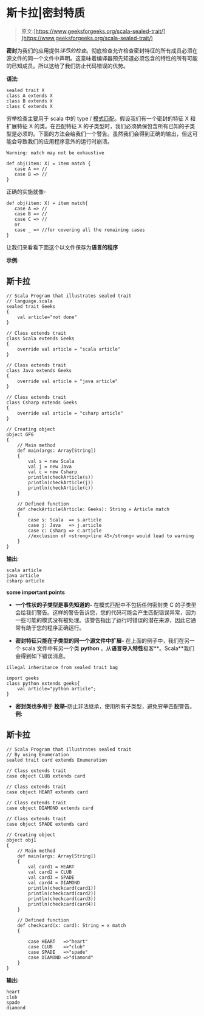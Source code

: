 # 斯卡拉|密封特质

> 原文:[https://www.geeksforgeeks.org/scala-sealed-trait/](https://www.geeksforgeeks.org/scala-sealed-trait/)

**密封**为我们的应用提供*详尽的检查*。彻底检查允许检查密封特征的所有成员必须在源文件的同一个文件中声明。这意味着编译器预先知道必须包含的特性的所有可能的已知成员。所以这给了我们防止代码错误的优势。

**语法:**

```
sealed trait X
class A extends X
class B extends X
class C extends X

```

穷举检查主要用于 scala 中的 type / [模式匹配](https://www.geeksforgeeks.org/scala-pattern-matching/)。假设我们有一个密封的特征 X 和扩展特征 X 的类。在匹配特征 X 的子类型时，我们必须确保包含所有已知的子类型是必须的。下面的方法会给我们一个警告。虽然我们会得到正确的输出，但这可能会导致我们的应用程序意外的运行时崩溃。

```
Warning: match may not be exhaustive

```

```
def obj(item: X) = item match {
   case A => //
   case B => //
}

```

正确的实施就像-

```
def obj(item: X) = item match{
   case A => //
   case B => //
   case C => //
   or 
   case _ => //for covering all the remaining cases
}

```

让我们来看看下面这个以文件保存为**语言的程序**

**示例:**

## 斯卡拉

```
// Scala Program that illustrates sealed trait
// language.scala
sealed trait Geeks
{
    val article="not done"
}

// Class extends trait
class Scala extends Geeks
{
    override val article = "scala article"
}

// Class extends trait
class Java extends Geeks
{
    override val article = "java article"
}

// Class extends trait
class Csharp extends Geeks
{
    override val article = "csharp article"
}

// Creating object
object GFG
{
    // Main method
    def main(args: Array[String])
    {
        val s = new Scala
        val j = new Java
        val c = new Csharp
        println(checkArticle(s))
        println(checkArticle(j))
        println(checkArticle(c))
    }

    // Defined function
    def checkArticle(Article: Geeks): String = Article match
    {
        case s: Scala  => s.article
        case j: Java   => j.article
        case c: Csharp => c.article
        //exclusion of <strong>line 45</strong> would lead to warning
    }
}
```

**输出:**

```
scala article
java article
csharp article

```

**some important points**

*   **一个性状的子类型是事先知道的-** 在模式匹配中不包括任何密封类 C 的子类型会给我们警告。这样的警告告诉您，您的代码可能会产生匹配错误异常，因为一些可能的模式没有被处理。该警告指出了运行时错误的潜在来源，因此它通常有助于您的程序正确运行。

*   **密封特征只能在子类型的同一个源文件中扩展-** 在上面的例子中，我们在另一个 scala 文件中有另一个类 **python** 。从**语言导入特性**极客**。Scala**我们会得到如下错误消息。

```
illegal inheritance from sealed trait bag

```

```
import geeks
class python extends geeks{
    val article="python article";
}

```

*   **密封类也多用于** [**枚举**](https://www.geeksforgeeks.org/enumeration-in-scala/)–防止非法继承，使用所有子类型，避免穷举匹配警告。
    **例:**

## 斯卡拉

```
// Scala Program that illustrates sealed trait
// By using Enumeration
sealed trait card extends Enumeration

// Class extends trait
case object CLUB extends card

// Class extends trait
case object HEART extends card

// Class extends trait
case object DIAMOND extends card

// Class extends trait
case object SPADE extends card

// Creating object
object obj1
{  
    // Main method
    def main(args: Array[String])
    {
        val card1 = HEART
        val card2 = CLUB
        val card3 = SPADE
        val card4 = DIAMOND
        println(checkcard(card1))
        println(checkcard(card2))
        println(checkcard(card3))
        println(checkcard(card4))
    }

    // Defined function
    def checkcard(x: card): String = x match
    {

        case HEART   =>"heart"
        case CLUB    =>"club"
        case SPADE   =>"spade"
        case DIAMOND =>"diamond"
    }
}
```

**输出:**

```
heart
club
spade
diamond

```